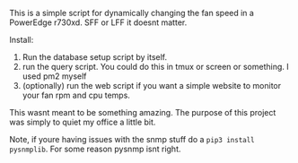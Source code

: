 This is a simple script for dynamically changing the fan speed in a PowerEdge r730xd.  SFF or LFF it doesnt matter.

Install:
1) Run the database setup script by itself.
2) run the query script.  You could do this in tmux or screen or something.  I used pm2 myself
3) (optionally) run the web script if you want a simple website to monitor your fan rpm and cpu temps.

This wasnt meant to be something amazing. The purpose of this project was simply to quiet my office a little bit.  

Note, if youre having issues with the snmp stuff do a `pip3 install pysnmplib`.  For some reason pysnmp isnt right.
